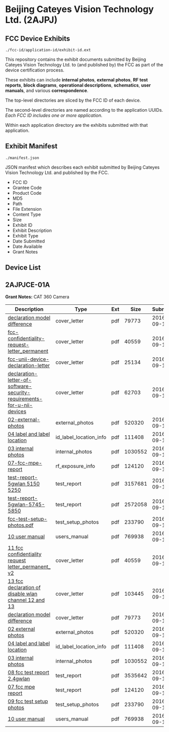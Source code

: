 # Beijing Cateyes Vision Technology Ltd. (2AJPJ)
## FCC Device Exhibits

```
./fcc-id/application-id/exhibit-id.ext
```

This repository contains the exhibit documents submitted by Beijing Cateyes Vision Technology Ltd. to (and published by) the FCC as part of the device certification process.

These exhibits can include **internal photos**, **external photos**, **RF test reports**, **block diagrams**, **operational descriptions**, **schematics**, **user manuals**, and various **correspondence**.

The top-level directories are sliced by the FCC ID of each device.

The second-level directories are named according to the application UUIDs. *Each FCC ID includes one or more application.*

Within each application directory are the exhibits submitted with that application. 

## Exhibit Manifest

```
./manifest.json
```

JSON manifest which describes each exhibit submitted by Beijing Cateyes Vision Technology Ltd. and published by the FCC.

- FCC ID
- Grantee Code
- Product Code
- MD5
- Path
- File Extension
- Content Type
- Size
- Exhibit ID
- Exhibit Description
- Exhibit Type
- Date Submitted
- Date Available
- Grant Notes

## Device List
## 2AJPJCE-01A
**Grant Notes:** CAT 360 Camera

| Description | Type | Ext | Size | Submitted | Available |
| ----------- | ---- | --- | ---- | --------- | --------- |
| [declaration model difference](2AJPJCE-01A/a42a75f3b05f3ae3dd28100e16e515e6/3136477.pdf) | cover_letter | pdf | 79773 | 2016-09-16 | 2016-09-16 |
| [fcc-confidentiality-request-letter_permanent](2AJPJCE-01A/a42a75f3b05f3ae3dd28100e16e515e6/3136473.pdf) | cover_letter | pdf | 40559 | 2016-09-16 | 2016-09-16 |
| [fcc-unii-device-declaration-letter](2AJPJCE-01A/a42a75f3b05f3ae3dd28100e16e515e6/3136523.pdf) | cover_letter | pdf | 25134 | 2016-09-16 | 2016-09-16 |
| [declaration-letter-of-software-security-requirements-for-u-nii-devices](2AJPJCE-01A/a42a75f3b05f3ae3dd28100e16e515e6/3136524.pdf) | cover_letter | pdf | 62703 | 2016-09-16 | 2016-09-16 |
| [02-external-photos](2AJPJCE-01A/a42a75f3b05f3ae3dd28100e16e515e6/3136480.pdf) | external_photos | pdf | 520320 | 2016-09-16 | 2016-09-16 |
| [04 label and label location](2AJPJCE-01A/a42a75f3b05f3ae3dd28100e16e515e6/3136475.pdf) | id_label_location_info | pdf | 111408 | 2016-09-16 | 2016-09-16 |
| [03 internal photos](2AJPJCE-01A/a42a75f3b05f3ae3dd28100e16e515e6/3136483.pdf) | internal_photos | pdf | 1030552 | 2016-09-16 | 2016-09-16 |
| [07-fcc-mpe-report](2AJPJCE-01A/a42a75f3b05f3ae3dd28100e16e515e6/3136485.pdf) | rf_exposure_info | pdf | 124120 | 2016-09-16 | 2016-09-16 |
| [test-report-5gwlan 5150 5250](2AJPJCE-01A/a42a75f3b05f3ae3dd28100e16e515e6/3136519.pdf) | test_report | pdf | 3157681 | 2016-09-16 | 2016-09-16 |
| [test-report-5gwlan-5745-5850](2AJPJCE-01A/a42a75f3b05f3ae3dd28100e16e515e6/3136520.pdf) | test_report | pdf | 2572058 | 2016-09-16 | 2016-09-16 |
| [fcc-test-setup-photos.pdf](2AJPJCE-01A/a42a75f3b05f3ae3dd28100e16e515e6/3136479.pdf) | test_setup_photos | pdf | 233790 | 2016-09-16 | 2016-09-16 |
| [10 user manual](2AJPJCE-01A/a42a75f3b05f3ae3dd28100e16e515e6/3136482.pdf) | users_manual | pdf | 769938 | 2016-09-16 | 2016-09-16 |
| [11 fcc confidentiality request letter_permanent_ v2](2AJPJCE-01A/ee74dbacb834e0d1607b1faab248fbda/3136473.pdf) | cover_letter | pdf | 40559 | 2016-09-16 | 2016-09-16 |
| [13 fcc declaration of disable wlan channel 12 and 13](2AJPJCE-01A/ee74dbacb834e0d1607b1faab248fbda/3136476.pdf) | cover_letter | pdf | 103445 | 2016-09-16 | 2016-09-16 |
| [declaration model difference](2AJPJCE-01A/ee74dbacb834e0d1607b1faab248fbda/3136477.pdf) | cover_letter | pdf | 79773 | 2016-09-16 | 2016-09-16 |
| [02 external photos](2AJPJCE-01A/ee74dbacb834e0d1607b1faab248fbda/3136480.pdf) | external_photos | pdf | 520320 | 2016-09-16 | 2016-09-16 |
| [04 label and label location](2AJPJCE-01A/ee74dbacb834e0d1607b1faab248fbda/3136475.pdf) | id_label_location_info | pdf | 111408 | 2016-09-16 | 2016-09-16 |
| [03 internal photos](2AJPJCE-01A/ee74dbacb834e0d1607b1faab248fbda/3136483.pdf) | internal_photos | pdf | 1030552 | 2016-09-16 | 2016-09-16 |
| [08 fcc test report 2.4gwlan](2AJPJCE-01A/ee74dbacb834e0d1607b1faab248fbda/3136484.pdf) | test_report | pdf | 3535642 | 2016-09-16 | 2016-09-16 |
| [07 fcc mpe report](2AJPJCE-01A/ee74dbacb834e0d1607b1faab248fbda/3136485.pdf) | test_report | pdf | 124120 | 2016-09-16 | 2016-09-16 |
| [09 fcc test setup photos](2AJPJCE-01A/ee74dbacb834e0d1607b1faab248fbda/3136479.pdf) | test_setup_photos | pdf | 233790 | 2016-09-16 | 2016-09-16 |
| [10 user manual](2AJPJCE-01A/ee74dbacb834e0d1607b1faab248fbda/3136482.pdf) | users_manual | pdf | 769938 | 2016-09-16 | 2016-09-16 |
